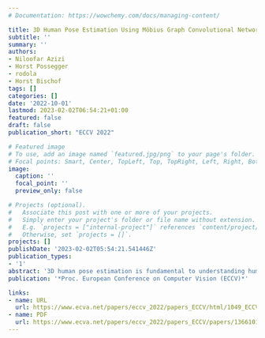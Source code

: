 ```yaml
---
# Documentation: https://wowchemy.com/docs/managing-content/

title: 3D Human Pose Estimation Using Möbius Graph Convolutional Networks
subtitle: ''
summary: ''
authors:
- Niloofar Azizi
- Horst Possegger
- rodola
- Horst Bischof
tags: []
categories: []
date: '2022-10-01'
lastmod: 2023-02-02T06:54:21+01:00
featured: false
draft: false
publication_short: "ECCV 2022"

# Featured image
# To use, add an image named `featured.jpg/png` to your page's folder.
# Focal points: Smart, Center, TopLeft, Top, TopRight, Left, Right, BottomLeft, Bottom, BottomRight.
image:
  caption: ''
  focal_point: ''
  preview_only: false

# Projects (optional).
#   Associate this post with one or more of your projects.
#   Simply enter your project's folder or file name without extension.
#   E.g. `projects = ["internal-project"]` references `content/project/deep-learning/index.md`.
#   Otherwise, set `projects = []`.
projects: []
publishDate: '2023-02-02T05:54:21.541446Z'
publication_types:
- '1'
abstract: '3D human pose estimation is fundamental to understanding human behavior. Recently, promising results have been achieved by graph convolutional networks (GCNs), which achieve state-of-the-art performance and provide rather light-weight architectures. However, a major limitation of GCNs is their inability to encode all the transformations between joints explicitly. To address this issue, we propose a novel spectral GCN using the Möbius transformation (Möbius-GCN). In particular, this allows us to directly and explicitly encode the transformation between joints, resulting in a significantly more compact representation. Compared to even the lightest architectures so far, our novel approach requires 90–98% fewer parameters, i.e. our lightest MöbiusGCN uses only 0.042M trainable parameters. Besides the drastic parameter reduction, explicitly encoding the transformation of joints also enables us to achieve state-of-the-art results. We evaluate our approach on the two challenging pose estimation benchmarks, Human3.6M and MPI-INF-3DHP, demonstrating both state-of-the-art results and the generalization capabilities of MöbiusGCN.'
publication: '*Proc. European Conference on Computer Vision (ECCV)*'

links:
- name: URL
  url: https://www.ecva.net/papers/eccv_2022/papers_ECCV/html/1049_ECCV_2022_paper.php
- name: PDF
  url: https://www.ecva.net/papers/eccv_2022/papers_ECCV/papers/136610158.pdf
---
```

